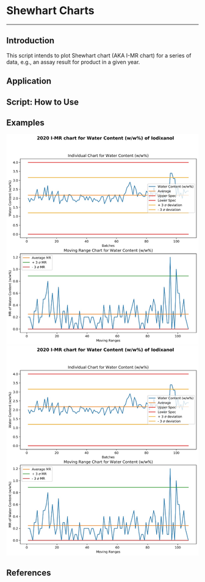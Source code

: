 # Shewhart Charts
---
## Introduction
This script intends to plot Shewhart chart (AKA I-MR chart) for a series of data, e.g., an assay result for product in a given year.

## Application

## Script: How to Use

## Examples

![Example](https://github.com/oicurp/Chemometrics/blob/main/4.6.Shewhart%20Charts%20(I-MR)/example.jpg "Example chart")
![Example](https://github.com/oicurp/Chemometrics/blob/main/4.6.Shewhart%20Charts%20(I-MR)/example.png "Example chart")

## References
